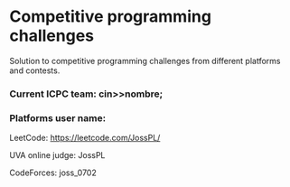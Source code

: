 # Competitive programming challenges
Solution to competitive programming challenges from different platforms and contests.

### Current ICPC team: cin>>nombre;

### Platforms user name:

LeetCode: https://leetcode.com/JossPL/

UVA online judge: JossPL

CodeForces: joss_0702
